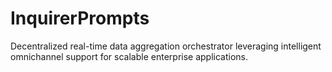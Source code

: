 # InquirerPrompts
Decentralized real-time data aggregation orchestrator leveraging intelligent omnichannel support for scalable enterprise applications.
